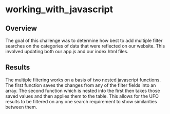 # working_with_javascript

## Overview

The goal of this challenge was to determine how best to add multiple filter searches on the categories of data that were reflected on our website. This involved updating both our app.js and our index.html files.

## Results

The multiple filtering works on a basis of two nested javascript functions. The first function saves the changes from any of the filter fields into an array. The second function which is nested into the first then takes those saved values and then applies them to the table. This allows for the UFO results to be filtered on any one search requirement to show similarities between them.